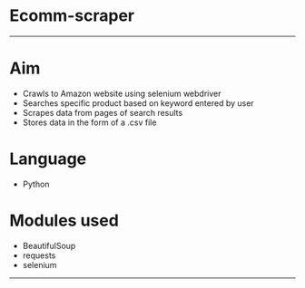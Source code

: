 # Ecomm-scraper
--------------------------------------------------------------------
# Aim

- Crawls to Amazon website using selenium webdriver
- Searches specific product based on keyword entered by user
- Scrapes data from pages of search results
- Stores data in the form of a .csv file 

# Language
- Python

# Modules used
- BeautifulSoup
- requests
- selenium 
--------------------------------------------------------------------
